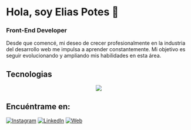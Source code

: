 # Hola, soy Elias Potes 👋

### Front-End Developer

Desde que comencé, mi deseo de crecer profesionalmente en la industria del desarrollo web me impulsa a aprender constantemente. Mi objetivo es seguir evolucionando y ampliando mis habilidades en esta área.

## Tecnologias 
<p align="center">
  <img src="https://skillicons.dev/icons?i=html,css,javascript,react,git" />
</p>

## Encuéntrame en:
[![Instagram](https://img.shields.io/badge/Instagram-@eliaspotes-E4405F?style=for-the-badge&logo=instagram&logoColor=white&labelColor=101010)](https://www.instagram.com/elias_potes/)
[![LinkedIn](https://img.shields.io/badge/LinkedIn-elias_potes-0077B5?style=for-the-badge&logo=linkedin&logoColor=white&labelColor=101010)](https://www.linkedin.com/in/elias-potes-646771224/)
[![Web](https://img.shields.io/badge/nombreweb-14a1f0?style=for-the-badge&logo=dev.to&logoColor=white&labelColor=101010)](https://urlweb)
